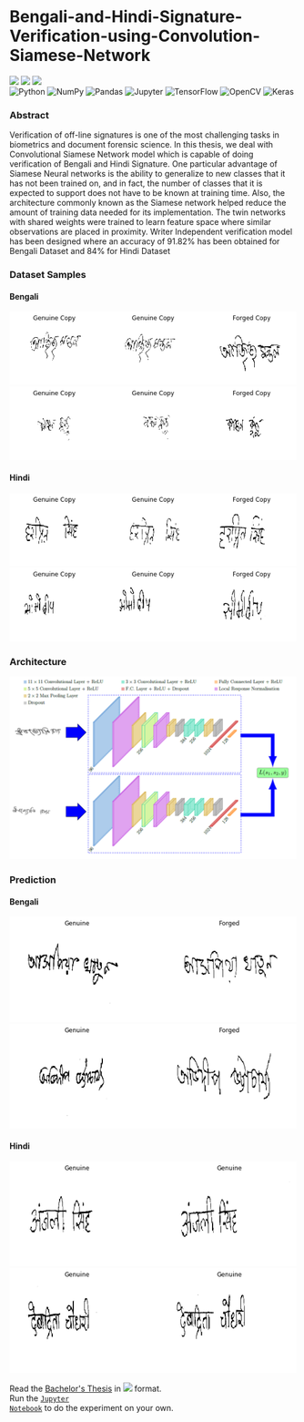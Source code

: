 # Bengali-and-Hindi-Signature-Verification-using-Convolution-Siamese-Network
<img src="https://img.shields.io/badge/Bachelor%20Thesis-Computer%20Science%20and%20Engineering-brightgreen"/> <img src="https://img.shields.io/badge/BBIT-Affiliated%20%40%20MAKAUT-brightgreen"/>
<a href="FinalYearProject_ARPITA_27600117072.pdf"/><img src="https://img.shields.io/badge/Signature%20Verification-Bengali%20%26%20Hindi-blue"/></a><br>
<img alt="Python" src="https://img.shields.io/badge/python-%2314354C.svg?style=for-the-badge&logo=python&logoColor=white"/> <img alt="NumPy" src="https://img.shields.io/badge/numpy-%23013243.svg?style=for-the-badge&logo=numpy&logoColor=white" /> <img alt="Pandas" src="https://img.shields.io/badge/pandas-%23150458.svg?style=for-the-badge&logo=pandas&logoColor=white" /> <img alt="Jupyter" src="https://img.shields.io/badge/Jupyter-%23F37626.svg?style=for-the-badge&logo=Jupyter&logoColor=white" />
<img alt="TensorFlow" src="https://img.shields.io/badge/TensorFlow-%23FF6F00.svg?style=for-the-badge&logo=TensorFlow&logoColor=white" />
<img alt="OpenCV" src="https://img.shields.io/badge/opencv-%23white.svg?style=for-the-badge&logo=opencv&logoColor=white"/>
<img alt="Keras" src="https://img.shields.io/badge/Keras-%23D00000.svg?style=for-the-badge&logo=Keras&logoColor=white"/>

### Abstract

Verification of off-line signatures is one of the most challenging tasks in biometrics and document forensic science. In this thesis, we deal with Convolutional Siamese Network model which is capable of doing verification of Bengali and Hindi Signature. One particular advantage of Siamese Neural networks is the ability to generalize to new classes that it has not been trained on, and in fact, the number of classes that it is expected to support does not have to be known at training time. Also, the architecture commonly known as the Siamese network helped reduce the amount of training data needed for its implementation. The twin networks with shared weights were trained to learn feature space where similar observations are placed in proximity. Writer Independent verification model has been designed where an accuracy of 91.82% has been obtained for Bengali Dataset and 84% for Hindi Dataset

### Dataset Samples

#### Bengali


 <img src="Figures/Dataset Sample/BENGALI.png"/>
 <img src="Figures/Dataset Sample/BENGALI1.png"/> 
 
#### Hindi

 <img src="Figures/Dataset Sample/HINDI.png"/> 
 <img src="Figures/Dataset Sample/HINDI1.png"/> 


### Architecture

<img src="Figures/architecture.png" width="650"/>

### Prediction

#### Bengali

<img src="Figures/Result Sample/RESULTB1.png"/>
<img src="Figures/Result Sample/RESULTB2.png"/>

#### Hindi

<img src="Figures/Result Sample/RESULTH1.png"/>
<img src="Figures/Result Sample/RESULTH2.png"/>

Read the <a href="">Bachelor's Thesis</a> in <img src="https://img.shields.io/badge/Latex-%40overleaf.com-brightgreen"> format. <br>
Run the <a href="CODE.ipynb"><code>Jupyter Notebook</code></a> to do the experiment on your own.

